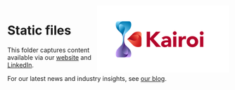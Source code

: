 <img src="https://github.com/KairoiAI/Branding/blob/main/Logo/Kairoi_Logo_Small.png?raw=true" alt="Kairoi logo" align="right">

# Static files

This folder captures content available via our [website](https://kairoi.uk) and [LinkedIn](https://linkedin.com/company/kairoi).

For our latest news and industry insights, see [our blog](https://kairoi.uk/blog).
